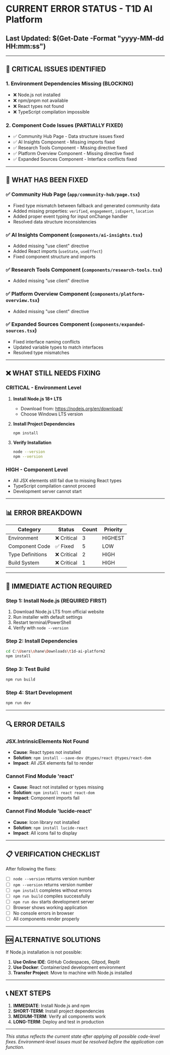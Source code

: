 # CURRENT ERROR STATUS - T1D AI Platform
## Last Updated: $(Get-Date -Format "yyyy-MM-dd HH:mm:ss")

---

## 🚨 CRITICAL ISSUES IDENTIFIED

### 1. **Environment Dependencies Missing** (BLOCKING)
- ❌ Node.js not installed
- ❌ npm/pnpm not available
- ❌ React types not found
- ❌ TypeScript compilation impossible

### 2. **Component Code Issues** (PARTIALLY FIXED)
- ✅ Community Hub Page - Data structure issues fixed
- ✅ AI Insights Component - Missing imports fixed
- ✅ Research Tools Component - Missing directive fixed
- ✅ Platform Overview Component - Missing directive fixed
- ✅ Expanded Sources Component - Interface conflicts fixed

---

## 🔧 WHAT HAS BEEN FIXED

### ✅ **Community Hub Page** (`app/community-hub/page.tsx`)
- Fixed type mismatch between fallback and generated community data
- Added missing properties: `verified`, `engagement`, `isExpert`, `location`
- Added proper event typing for input onChange handler
- Resolved data structure inconsistencies

### ✅ **AI Insights Component** (`components/ai-insights.tsx`)
- Added missing "use client" directive
- Added React imports (`useState`, `useEffect`)
- Fixed component structure and imports

### ✅ **Research Tools Component** (`components/research-tools.tsx`)
- Added missing "use client" directive

### ✅ **Platform Overview Component** (`components/platform-overview.tsx`)
- Added missing "use client" directive

### ✅ **Expanded Sources Component** (`components/expanded-sources.tsx`)
- Fixed interface naming conflicts
- Updated variable types to match interfaces
- Resolved type mismatches

---

## ❌ WHAT STILL NEEDS FIXING

### **CRITICAL - Environment Level**
1. **Install Node.js 18+ LTS**
   - Download from: https://nodejs.org/en/download/
   - Choose Windows LTS version

2. **Install Project Dependencies**
   ```bash
   npm install
   ```

3. **Verify Installation**
   ```bash
   node --version
   npm --version
   ```

### **HIGH - Component Level**
- All JSX elements still fail due to missing React types
- TypeScript compilation cannot proceed
- Development server cannot start

---

## 📊 ERROR BREAKDOWN

| Category | Status | Count | Priority |
|----------|--------|-------|----------|
| Environment | ❌ Critical | 3 | HIGHEST |
| Component Code | ✅ Fixed | 5 | LOW |
| Type Definitions | ❌ Critical | 2 | HIGH |
| Build System | ❌ Critical | 1 | HIGH |

---

## 🎯 IMMEDIATE ACTION REQUIRED

### **Step 1: Install Node.js** (REQUIRED FIRST)
1. Download Node.js LTS from official website
2. Run installer with default settings
3. Restart terminal/PowerShell
4. Verify with `node --version`

### **Step 2: Install Dependencies**
```bash
cd C:\Users\shane\Downloads\t1d-ai-platform2
npm install
```

### **Step 3: Test Build**
```bash
npm run build
```

### **Step 4: Start Development**
```bash
npm run dev
```

---

## 🔍 ERROR DETAILS

### **JSX.IntrinsicElements Not Found**
- **Cause**: React types not installed
- **Solution**: `npm install --save-dev @types/react @types/react-dom`
- **Impact**: All JSX elements fail to render

### **Cannot Find Module 'react'**
- **Cause**: React not installed or types missing
- **Solution**: `npm install react react-dom`
- **Impact**: Component imports fail

### **Cannot Find Module 'lucide-react'**
- **Cause**: Icon library not installed
- **Solution**: `npm install lucide-react`
- **Impact**: All icons fail to display

---

## 📋 VERIFICATION CHECKLIST

After following the fixes:

- [ ] `node --version` returns version number
- [ ] `npm --version` returns version number
- [ ] `npm install` completes without errors
- [ ] `npm run build` compiles successfully
- [ ] `npm run dev` starts development server
- [ ] Browser shows working application
- [ ] No console errors in browser
- [ ] All components render properly

---

## 🆘 ALTERNATIVE SOLUTIONS

If Node.js installation is not possible:

1. **Use Online IDE**: GitHub Codespaces, Gitpod, Replit
2. **Use Docker**: Containerized development environment
3. **Transfer Project**: Move to machine with Node.js installed

---

## 📞 NEXT STEPS

1. **IMMEDIATE**: Install Node.js and npm
2. **SHORT-TERM**: Install project dependencies
3. **MEDIUM-TERM**: Verify all components work
4. **LONG-TERM**: Deploy and test in production

---

*This status reflects the current state after applying all possible code-level fixes. Environment-level issues must be resolved before the application can function.*
